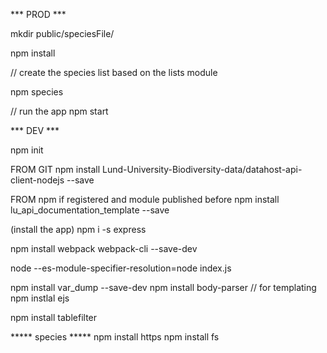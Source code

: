 *** PROD ***

mkdir public/speciesFile/

npm install

// create the species list based on the lists module

npm species 

// run the app 
npm start





*** DEV ***

npm init


FROM GIT
npm install Lund-University-Biodiversity-data/datahost-api-client-nodejs --save

FROM npm if registered and module published before
npm install lu_api_documentation_template --save

(install the app)
npm i -s express

npm install webpack webpack-cli --save-dev

node --es-module-specifier-resolution=node index.js

npm install var_dump --save-dev
npm install body-parser
// for templating
npm instlal ejs 


npm install tablefilter




***** species *****
npm install https
npm install fs